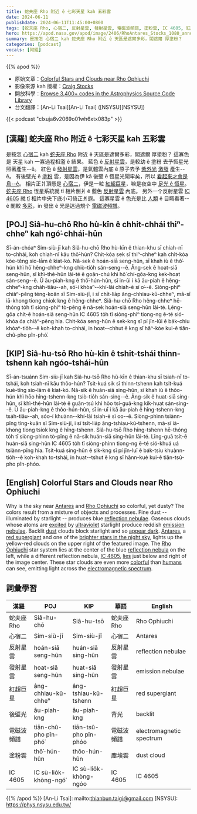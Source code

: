 ```yaml
---
title: 蛇夫座 Rho 附近 ê 七彩天星 kah 五彩雲
date: 2024-06-11
publishdate: 2024-06-11T11:45:00+0800
tags: [蛇夫座 Rho, 心宿二, 反射星雲, 發射星雲, 電磁波頻譜, 塗粉雲, IC 4605, 紅超巨星, 後壁光]
hero: https://apod.nasa.gov/apod/image/2406/RhoAntares_Stocks_1080_annotated.jpg
summary: 是按怎 心宿二 kah 蛇夫座 Rho 附近 ê 天區是遮爾多彩，閣遮爾 厚塗粉？
categories: [podcast]
vocals: [阿錕]
---
```


{{% apod %}}

- 原始文章：[Colorful Stars and Clouds near Rho Ophiuchi](https://apod.nasa.gov/apod/ap240611.html)
- 影像來源 kah 版權：[Craig Stocks](https://www.craigstocksarts.com/resume.html)
- 開放科學：[Browse 3,400+ codes in the Astrophysics Source Code Library](https://ascl.net/code/all)
- 台文翻譯：[An-Li Tsai][An-Li Tsai] ([NSYSU][NSYSU])

{{< podcast "clxuja6v2069o01wh6xtx083p" >}}

## [漢羅] 蛇夫座 Rho 附近 ê 七彩天星 kah 五彩雲
是按怎 [心宿二][Antares 1] kah [蛇夫座 Rho][Rho Ophiuchi 1] 附近 ê 天區是遮爾多彩，閣遮爾 厚塗粉？
這寡色是 天星 kah 一寡過程相濫 ê 結果。
藍色 ê [反射星雲][reflection nebulae 1]，是較幼 ê 塗粉 去予恆星光照著產生--ê。
紅色 ê [發射星雲][emission nebulae]，是氣體雲內底 ê 原子去予 [紫外光][ultraviolet] [激發][excited] 產生--ê。
有後壁光 ê [塗粉][dust] 雲，是因為伊 kā 後壁 ê 恆星光閘牢矣，所以 [看起來才會是烏--ê][appear dark]。
相片正爿頂懸是 [心宿二][Antares 2]，伊是一粒 [紅超巨星][red supergiant]，嘛是夜空中 [足光 ê 恆星][brighter stars in the night sky]。
[蛇夫座 Rho][Rho Ophiuchi 2] 恆星系統就 tī 相片倒爿 ê 藍色 [反射星雲][reflection nebula 2] 內底。
另外一个反射星雲 [IC 4605][IC 4605] 就 [tī][lies] 相片中央下底小可倚正爿遐。
這寡星雲 ê 色光是比 [人類][humans] ê 目睭看著--ê 閣較 [多彩][colorful]，in 發出 ê 光是迒過規个 [電磁波頻譜][electromagnetic spectrum]。

## [POJ] Siâ-hu-chō Rho hù-kīn ê chhit-chhái thiⁿ-chheⁿ kah ngó͘-chhái-hûn
Sī-án-chóaⁿ Sim-siù-jī kah Siâ-hu-chō Rho hù-kīn ê thian-khu sī chiah-nī to-chhái, koh chiah-nī kāu thô͘-hún?
Chit-kóa sek sī thiⁿ-chheⁿ kah chi̍t-kóa kòe-têng sio-lām ê kiat-kó.
Nâ-sek ê hoán-siā seng-hûn, sī khah iù ê thô͘-hún khì hō͘ hêng-chheⁿ-kng chiò-tio̍h sán-seng--ê.
Âng-sek ê hoat-siā seng-hûn, sī khì-thé-hûn lāi-té ê goân-chú khì hō͘ chí-gōa-kng kek-hoat sán-seng--ê.
Ū āu-piah-kng ê thô͘-hún-hûn, sī in-ūi i kā āu-piah ê hêng-chheⁿ-kng cha̍h-tiâu--ah, só͘-í khòaⁿ--khí-lâi chiah-ē sī o͘--ê.
Siòng-phìⁿ chiàⁿ-pêng téng-koân sī Sim-siù-jī, i sī chi̍t-lia̍p âng-chhiau-kū-chheⁿ, mā-sī iā-khong tiong chiok kng ê hêng-chheⁿ.
Siâ-hu-chō Rho hêng-chheⁿ hē-thóng to̍h tī siòng-phìⁿ tò-pêng ê nâ-sek hoán-siā seng-hûn lāi-té.
Lēng-gōa chi̍t-ê hoán-siā seng-hûn IC 4605 to̍h tī siòng-phìⁿ tiong-ng ē-té sió-khóa óa chiàⁿ-pêng hia.
Chit-kóa seng-hûn ê sek-kng sī pí jîn-lūi ê ba̍k-chiu khòaⁿ-tio̍h--ê koh-khah to-chhái, in hoat--chhut ê kng sī hāⁿ-kòe kui-ê tiān-chû-pho pîn-phó͘.

## [KIP] Siâ-hu-tsō Rho hù-kīn ê tshit-tshái thinn-tshenn kah ngóo-tshái-hûn
Sī-án-tsuánn Sim-siù-jī kah Siâ-hu-tsō Rho hù-kīn ê thian-khu sī tsiah-nī to-tshái, koh tsiah-nī kāu thôo-hún?
Tsit-kuá sik sī thinn-tshenn kah tsi̍t-kuá kuè-tîng sio-lām ê kiat-kó.
Nâ-sik ê huán-siā sing-hûn, sī khah iù ê thôo-hún khì hōo hîng-tshenn-kng tsiò-tio̍h sán-sing--ê.
Âng-sik ê huat-siā sing-hûn, sī khì-thé-hûn lāi-té ê guân-tsú khì hōo tsí-guā-kng kik-huat sán-sing--ê.
Ū āu-piah-kng ê thôo-hún-hûn, sī in-uī i kā āu-piah ê hîng-tshenn-kng tsa̍h-tiâu--ah, sóo-í khuànn--khí-lâi tsiah-ē sī oo--ê.
Siòng-phìnn tsiànn-pîng tíng-kuân sī Sim-siù-jī, i sī tsi̍t-lia̍p âng-tshiau-kū-tshenn, mā-sī iā-khong tiong tsiok kng ê hîng-tshenn.
Siâ-hu-tsō Rho hîng-tshenn hē-thóng to̍h tī siòng-phìnn tò-pîng ê nâ-sik huán-siā sing-hûn lāi-té.
Līng-guā tsi̍t-ê huán-siā sing-hûn IC 4605 to̍h tī siòng-phìnn tiong-ng ē-té sió-khuá uá tsiànn-pîng hia.
Tsit-kuá sing-hûn ê sik-kng sī pí jîn-luī ê ba̍k-tsiu khuànn-tio̍h--ê koh-khah to-tshái, in huat--tshut ê kng sī hānn-kuè kui-ê tiān-tsû-pho pîn-phóo.

## [English] Colorful Stars and Clouds near Rho Ophiuchi
Why is the sky near [Antares][Antares 1] and [Rho Ophiuchi][Rho Ophiuchi 1] so colorful, yet dusty?
The colors result from a mixture of objects and processes.
Fine dust -- illuminated by starlight -- produces blue [reflection nebulae][reflection nebulae 1].
Gaseous clouds whose atoms are [excited][excited] by [ultraviolet][ultraviolet] starlight produce reddish [emission nebulae][emission nebulae].
Backlit [dust][dust] clouds block starlight and so [appear dark][appear dark].
[Antares][Antares 2], a [red supergiant][red supergiant] and one of the [brighter stars in the night sky][brighter stars in the night sky], lights up the yellow-red clouds on the upper right of the featured image.
The [Rho Ophiuchi][Rho Ophiuchi 2] star system lies at the center of the blue [reflection nebula][reflection nebula 2] on the left, while a different reflection nebula, [IC 4605][IC 4605], [lies][lies] just below and right of the image center.
These star clouds are even more [colorful][colorful] than [humans][humans] can see, emitting light across the [electromagnetic spectrum][electromagnetic spectrum].

## 詞彙學習

|漢羅|POJ|KIP|華語|English|
|-|-|-|-|-|
|蛇夫座 Rho|Siâ-hu-chō|Siâ-hu-tsō|蛇夫座 Rho|Rho Ophiuchi|
|心宿二|Sim-siù-jī|Sim-siù-jī|心宿二|Antares|
|反射星雲|hoán-siā seng-hûn|huán-siā sing-hûn|反射星雲|reflection nebulae|
|發射星雲|hoat-siā seng-hûn|huat-siā sing-hûn|發射星雲|emission nebulae|
|紅超巨星|âng-chhiau-kū-chheⁿ|âng-tshiau-kū-tshenn|紅超巨星|red supergiant|
|後壁光|āu-piah-kng|āu-piah-kng|背光|backlit|
|電磁波頻譜|tiān-chû-pho pîn-phó͘|tiān-tsû-pho pîn-phóo|電磁波頻譜|electromagnetic spectrum|
|塗粉雲|thô͘-hún-hûn|thôo-hún-hûn|塵埃雲|dust cloud|
|IC 4605|IC sù-lio̍k-khòng-ngó͘|IC sù-lio̍k-khòng-ngóo|IC 4605|IC 4605|

{{% /apod %}}
[An-Li Tsai]: mailto:thianbun.taigi@gmail.com
[NSYSU]: https://phys.nsysu.edu.tw/

[copyright]: https://apod.nasa.gov/apod/fap/lib/about_apod.html#srapply
[License3]: https://creativecommons.org/licenses/by/3.0/
[License2]:https://creativecommons.org/licenses/by-nc-nd/2.0/

[Antares 1]:https://en.wikipedia.org/wiki/Antares
[Rho Ophiuchi 1]:https://en.wikipedia.org/wiki/Rho_Ophiuchi_cloud_complex
[reflection nebulae 1]:https://apod.nasa.gov/apod/reflection_nebulae.html
[excited]:https://i.pinimg.com/736x/5f/02/9e/5f029e83ee5a6c667a6a70cb18202307.jpg
[ultraviolet]:https://science.nasa.gov/ems/10_ultravioletwaves
[emission nebulae]:https://apod.nasa.gov/apod/ap210214.html
[dust]:https://apod.nasa.gov/apod/ap030706.html
[appear dark]:https://apod.nasa.gov/apod/ap230129.html
[Antares 2]:http://stars.astro.illinois.edu/sow/antares.html
[red supergiant]:http://hyperphysics.phy-astr.gsu.edu/hbase/astro/redsup.html
[brighter stars in the night sky]:https://en.wikipedia.org/wiki/List_of_brightest_stars#Table
[Rho Ophiuchi 2]:https://en.wikipedia.org/wiki/Rho_Ophiuchi
[reflection nebula 2]:https://en.wikipedia.org/wiki/Reflection_nebula
[IC 4605]:https://www.astrobin.com/migind/C/
[lies]:https://apod.nasa.gov/apod/ap090615.html
[colorful]:https://spaceplace.nasa.gov/color-your-universe-game/en/
[humans]:https://apod.nasa.gov/apod/ap190818.html
[electromagnetic spectrum]:https://science.nasa.gov/ems/01_intro
